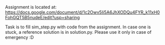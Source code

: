 Assignment is located at:
https://docs.google.com/document/d/1c2Owv5Ii5A6JhXODQu4FYR_k11xH0FohGQT5B5nudeE/edit?usp=sharing

Task is to fill sim_step.py with code from the assignment. In case one is stuck, a reference solution is in solution.py. Please use it only in case of emergency :D
